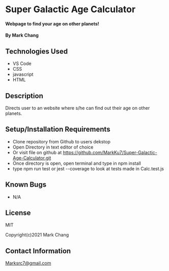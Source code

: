 
# Super Galactic Age Calculator

#### Webpage to find your age on other planets!

#### By Mark Chang

## Technologies Used

* VS Code
* CSS
* javascript
* HTML

## Description

Directs user to an website where s/he can find out their age on other planets.


## Setup/Installation Requirements

* Clone repository from Github to users dekstop
* Open Directory in text editor of choice
* Or visit file on github at https://github.com/MarkKu7/Super-Galactic-Age-Calculator.git
* Once directory is open, open terminal and type in npm install
* type npm run test or jest --coverage to look at tests made in Calc.test.js

## Known Bugs

* N/A

## License

MIT

Copyright(c)2021 Mark Chang

## Contact Information

Marksrc7@gmail.com


